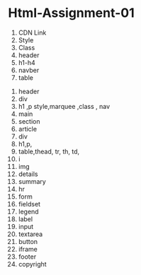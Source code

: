 # Html-Assignment-01
<!-- I used in the header -->
1. CDN Link 
2. Style
3. Class
4. header
5. h1-h4
6. navber
7. table

<!-- I used in the Body   -->
1. header
2. div
3. h1 ,p style,marquee ,class , nav
4. main
5. section
6. article
7. div
8. h1,p,
9. table,thead, tr, th, td,
10. i
11. img
12. details
13. summary
14. hr
15. form
16. fieldset
17. legend
18. label
19. input
20. textarea
21. button
22. iframe
23. footer
24. copyright 